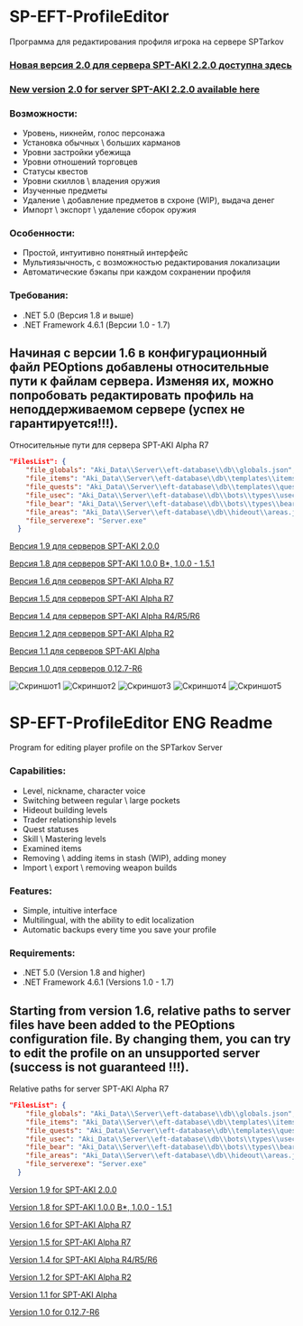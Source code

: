 # SP-EFT-ProfileEditor
Программа для редактирования профиля игрока на сервере SPTarkov

### [Новая версия 2.0 для сервера SPT-AKI 2.2.0 доступна здесь](https://github.com/SkiTles55/SPT-AKI-Profile-Editor/releases/tag/2.0)
### [New version 2.0 for server SPT-AKI 2.2.0 available here](https://github.com/SkiTles55/SPT-AKI-Profile-Editor/releases/tag/2.0)

### Возможности:
* Уровень, никнейм, голос персонажа
* Установка обычных \ больших карманов
* Уровни застройки убежища
* Уровни отношений торговцев
* Статусы квестов
* Уровни скиллов \ владения оружия
* Изученные предметы
* Удаление \ добавление предметов в схроне (WIP), выдача денег
* Импорт \ экспорт \ удаление сборок оружия

### Особенности:
* Простой, интуитивно понятный интерфейс
* Мультиязычность, с возможностью редактирования локализации
* Автоматические бэкапы при каждом сохранении профиля

### Требования:
* .NET 5.0 (Версия 1.8 и выше)
* .NET Framework 4.6.1 (Версии 1.0 - 1.7)

## Начиная с версии 1.6 в конфигурационный файл PEOptions добавлены относительные пути к файлам сервера. Изменяя их, можно попробовать редактировать профиль на неподдерживаемом сервере (успех не гарантируется!!!).

Относительные пути для сервера SPT-AKI Alpha R7
```json
"FilesList": {
    "file_globals": "Aki_Data\\Server\\eft-database\\db\\globals.json",
    "file_items": "Aki_Data\\Server\\eft-database\\db\\templates\\items.json",
    "file_quests": "Aki_Data\\Server\\eft-database\\db\\templates\\quests.json",
    "file_usec": "Aki_Data\\Server\\eft-database\\db\\bots\\types\\usec.json",
    "file_bear": "Aki_Data\\Server\\eft-database\\db\\bots\\types\\bear.json",
    "file_areas": "Aki_Data\\Server\\eft-database\\db\\hideout\\areas.json",
    "file_serverexe": "Server.exe"
  }
```

[Версия 1.9 для серверов SPT-AKI 2.0.0](https://github.com/SkiTles55/SP-EFT-ProfileEditor/releases/tag/1.9)

[Версия 1.8 для серверов SPT-AKI 1.0.0 B*, 1.0.0 - 1.5.1](https://github.com/SkiTles55/SP-EFT-ProfileEditor/releases/tag/1.8)

[Версия 1.6 для серверов SPT-AKI Alpha R7](https://github.com/SkiTles55/SP-EFT-ProfileEditor/releases/tag/1.6)

[Версия 1.5 для серверов SPT-AKI Alpha R7](https://github.com/SkiTles55/SP-EFT-ProfileEditor/releases/tag/1.5)

[Версия 1.4 для серверов SPT-AKI Alpha R4/R5/R6](https://github.com/SkiTles55/SP-EFT-ProfileEditor/releases/tag/1.4)

[Версия 1.2 для серверов SPT-AKI Alpha R2](https://github.com/SkiTles55/SP-EFT-ProfileEditor/releases/tag/1.2)

[Версия 1.1 для серверов SPT-AKI Alpha](https://github.com/SkiTles55/SP-EFT-ProfileEditor/releases/tag/1.1)

[Версия 1.0 для серверов 0.12.7-R6](https://github.com/SkiTles55/SP-EFT-ProfileEditor/releases/tag/1.0)

![Скриншот1](https://github.com/SkiTles55/SP-EFT-ProfileEditor/blob/master/screenshots/1.JPG?raw=true)
![Скриншот2](https://github.com/SkiTles55/SP-EFT-ProfileEditor/blob/master/screenshots/2.JPG?raw=true)
![Скриншот3](https://github.com/SkiTles55/SP-EFT-ProfileEditor/blob/master/screenshots/3.JPG?raw=true)
![Скриншот4](https://github.com/SkiTles55/SP-EFT-ProfileEditor/blob/master/screenshots/4.JPG?raw=true)
![Скриншот5](https://github.com/SkiTles55/SP-EFT-ProfileEditor/blob/master/screenshots/5.JPG?raw=true)

# SP-EFT-ProfileEditor ENG Readme
Program for editing player profile on the SPTarkov Server

### Capabilities:
* Level, nickname, character voice  
* Switching between regular \ large pockets  
* Hideout building levels  
* Trader relationship levels  
* Quest statuses  
* Skill \ Mastering levels  
* Examined items  
* Removing \ adding items in stash (WIP), adding money 
* Import \ export \ removing weapon builds

### Features:  
* Simple, intuitive interface  
* Multilingual, with the ability to edit localization  
* Automatic backups every time you save your profile

### Requirements:
* .NET 5.0 (Version 1.8 and higher)
* .NET Framework 4.6.1 (Versions 1.0 - 1.7) 

## Starting from version 1.6, relative paths to server files have been added to the PEOptions configuration file. By changing them, you can try to edit the profile on an unsupported server (success is not guaranteed !!!).

Relative paths for server SPT-AKI Alpha R7
```json
"FilesList": {
    "file_globals": "Aki_Data\\Server\\eft-database\\db\\globals.json",
    "file_items": "Aki_Data\\Server\\eft-database\\db\\templates\\items.json",
    "file_quests": "Aki_Data\\Server\\eft-database\\db\\templates\\quests.json",
    "file_usec": "Aki_Data\\Server\\eft-database\\db\\bots\\types\\usec.json",
    "file_bear": "Aki_Data\\Server\\eft-database\\db\\bots\\types\\bear.json",
    "file_areas": "Aki_Data\\Server\\eft-database\\db\\hideout\\areas.json",
    "file_serverexe": "Server.exe"
  }
```

[Version 1.9 for SPT-AKI 2.0.0](https://github.com/SkiTles55/SP-EFT-ProfileEditor/releases/tag/1.9)

[Version 1.8 for SPT-AKI 1.0.0 B*, 1.0.0 - 1.5.1](https://github.com/SkiTles55/SP-EFT-ProfileEditor/releases/tag/1.8)

[Version 1.6 for SPT-AKI Alpha R7](https://github.com/SkiTles55/SP-EFT-ProfileEditor/releases/tag/1.6)

[Version 1.5 for SPT-AKI Alpha R7](https://github.com/SkiTles55/SP-EFT-ProfileEditor/releases/tag/1.5)

[Version 1.4 for SPT-AKI Alpha R4/R5/R6](https://github.com/SkiTles55/SP-EFT-ProfileEditor/releases/tag/1.4)

[Version 1.2 for SPT-AKI Alpha R2](https://github.com/SkiTles55/SP-EFT-ProfileEditor/releases/tag/1.2)

[Version 1.1 for SPT-AKI Alpha](https://github.com/SkiTles55/SP-EFT-ProfileEditor/releases/tag/1.1)

[Version 1.0 for 0.12.7-R6](https://github.com/SkiTles55/SP-EFT-ProfileEditor/releases/tag/1.0)
